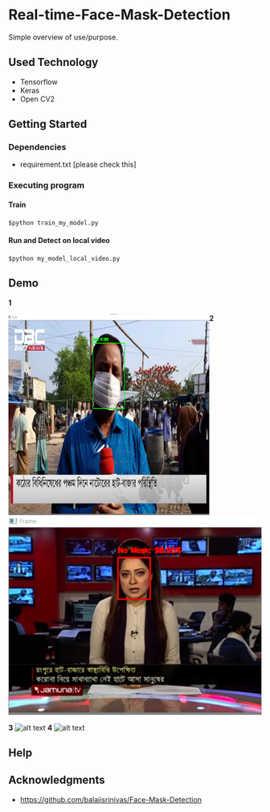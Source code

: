 # Real-time-Face-Mask-Detection


Simple overview of use/purpose.

## Used Technology
* Tensorflow
* Keras
* Open CV2 


## Getting Started

### Dependencies

* requirement.txt [please check this] 

### Executing program

#### Train 

```
$python train_my_model.py
```

#### Run and Detect on local video

```
$python my_model_local_video.py
```

## Demo 
**1**

<img align="left" width="400" height="400" src="1.png">

**2**


![alt text](2.png)


**3**
![alt text](http://url/to/3.png)
**4**
![alt text](http://url/to/4.png)


## Help




## Acknowledgments

* https://github.com/balajisrinivas/Face-Mask-Detection
